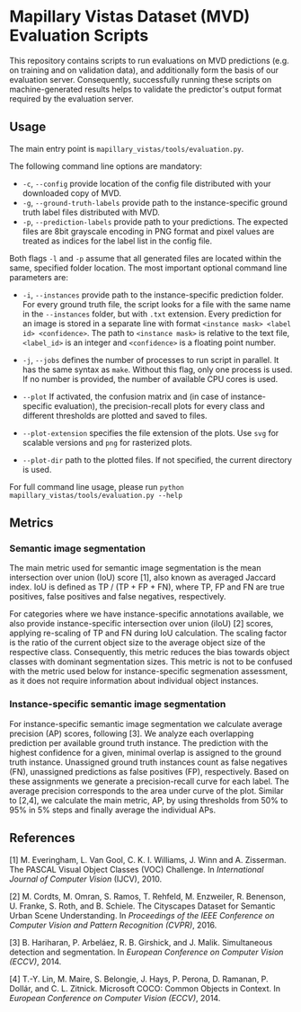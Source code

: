 # Mapillary Vistas Dataset (MVD) Evaluation Scripts

This repository contains scripts to run evaluations on MVD predictions (e.g. on training and on validation data), and additionally form the basis of our evaluation server. Consequently, successfully running these scripts on machine-generated results helps to validate the predictor's output format required by the evaluation server.


## Usage

The main entry point is `mapillary_vistas/tools/evaluation.py`.

The following command line options are mandatory:

- `-c`, `--config` provide location of the config file distributed with your downloaded copy of MVD. 
- `-g`, `--ground-truth-labels` provide path to the instance-specific ground truth label files distributed with MVD.
- `-p`, `--prediction-labels` provide path to your predictions. The expected files are 8bit grayscale encoding in PNG format and pixel values are treated as indices for the label list in the config file. 

Both flags `-l` and `-p` assume that all generated files are located within the same, specified folder location.
The most important optional command line parameters are:

- `-i`, `--instances` provide path to the instance-specific prediction folder. For every ground truth file, the script looks for a file with the same name in the `--instances` folder, but with `.txt` extension. Every prediction for an image is stored in a separate line with format `<instance mask> <label id> <confidence>`. The path to `<instance mask>` is relative to the text file, `<label_id>` is an integer and `<confidence>` is a floating point number.

- `-j`, `--jobs` defines the number of processes to run script in parallel. It has the same syntax as `make`. Without this flag, only one process is used. If no number is provided, the number of available CPU cores is used.

- `--plot` If activated, the confusion matrix and (in case of instance-specific evaluation), the precision-recall plots for every class and different thresholds are plotted and saved to files.

- `--plot-extension` specifies the file extension of the plots. Use `svg` for scalable versions and `png` for rasterized plots.

- `--plot-dir` path to the plotted files. If not specified, the current directory is used.

For full command line usage, please run `python mapillary_vistas/tools/evaluation.py --help`

## Metrics

### Semantic image segmentation

The main metric used for semantic image segmentation is the mean intersection over union (IoU) score [1], also known as averaged Jaccard index. IoU is defined as TP / (TP + FP + FN), where TP, FP and FN are true positives, false positives and false negatives, respectively.

For categories where we have instance-specific annotations available, we also provide instance-specific intersection over union (iIoU) [2] scores, applying re-scaling of TP and FN during IoU calculation. The scaling factor is the ratio of the current object size to the average object size of the respective class. Consequently, this metric reduces the bias towards object classes with dominant segmentation sizes. This metric is not to be confused with the metric used below for instance-specific segmenation assessment, as it does not require information about individual object instances.

### Instance-specific semantic image segmentation

For instance-specific semantic image segmentation we calculate average precision (AP) scores, following [3]. We analyze each overlapping prediction per available ground truth instance. The prediction with the highest confidence for a given, minimal overlap is assigned to the ground truth instance. Unassigned ground truth instances count as false negatives (FN), unassigned predictions as false positives (FP), respectively.
Based on these assignments we generate a precision-recall curve for each label.
The average precision corresponds to the area under curve of the plot.
Similar to [2,4], we calculate the main metric, AP, by using thresholds from 50% to 95% in 5% steps and finally average the individual APs.

## References

[1] M. Everingham, L. Van Gool, C. K. I. Williams, J. Winn and A. Zisserman. The PASCAL Visual Object Classes (VOC) Challenge. In _International Journal of Computer Vision_ (IJCV), 2010.

[2] M. Cordts, M. Omran, S. Ramos, T. Rehfeld, M. Enzweiler, R. Benenson, U. Franke, S. Roth, and B. Schiele. The Cityscapes Dataset for Semantic Urban Scene Understanding. In _Proceedings of the IEEE Conference on Computer Vision and Pattern Recognition (CVPR)_, 2016.

[3] B. Hariharan, P. Arbeláez, R. B. Girshick, and J. Malik. Simultaneous detection and segmentation. In _European Conference on Computer Vision (ECCV)_, 2014.

[4] T.-Y. Lin, M. Maire, S. Belongie, J. Hays, P. Perona, D. Ramanan, P. Dollár, and C. L. Zitnick. Microsoft COCO: Common Objects in Context. In _European Conference on Computer Vision (ECCV)_, 2014.
